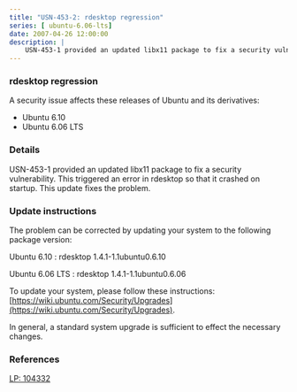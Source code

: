 ```yaml
---
title: "USN-453-2: rdesktop regression"
series: [ ubuntu-6.06-lts]
date: 2007-04-26 12:00:00
description: |
    USN-453-1 provided an updated libx11 package to fix a security vulnerability. This triggered an error in rdesktop so that it crashed on startup. This update fixes the problem.
--- 
```

 
### rdesktop regression

A security issue affects these releases of Ubuntu and its derivatives:

* Ubuntu 6.10
* Ubuntu 6.06 LTS

### Details

USN-453-1 provided an updated libx11 package to fix a security vulnerability. This triggered an error in rdesktop so that it crashed on startup. This update fixes the problem.

### Update instructions

The problem can be corrected by updating your system to the following package version:

Ubuntu 6.10
 : rdesktop <span>1.4.1-1.1ubuntu0.6.10</span>

Ubuntu 6.06 LTS
 : rdesktop <span>1.4.1-1.1ubuntu0.6.06</span>

To update your system, please follow these instructions: [https://wiki.ubuntu.com/Security/Upgrades](https://wiki.ubuntu.com/Security/Upgrades).

In general, a standard system upgrade is sufficient to effect the necessary changes.

### References

 [LP: 104332](https://launchpad.net/bugs/104332)
 

